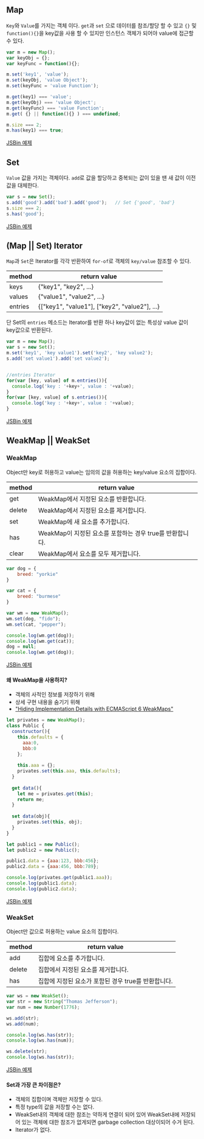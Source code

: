## Map

`Key`와 `Value`를 가지는 객체 이다. `get`과 `set` 으로 데이터를 참조/할당 할 수 있고 `{}` 및 `function(){}`을 key값을 사용 할 수 있지만 인스턴스 객체가 되어야 value에 접근할 수 있다.

```javascript
var m = new Map(); 
var keyObj = {};
var keyFunc = function(){};

m.set('key1', 'value');
m.set(keyObj, 'value Object');
m.set(keyFunc = 'value Function');

m.get(key1) === 'value';
m.get(keyObj) === 'value Object';
m.get(keyFunc) === 'value Function';
m.get( {} || function(){} ) === undefined;

m.size === 2;
m.has(key1) === true;
```
[JSBin 예제](http://jsbin.com/ronewamuko/edit?js,console)

## Set

`Value` 값을 가지는 객체이다. `add`로 값을 할당하고 중복되는 값이 있을 땐 새 값이 이전 값을 대체한다.

```javascript
var s = new Set();
s.add('good').add('bad').add('good');   // Set {'good', 'bad'}
s.size === 2;
s.has('good');
```
[JSBin 예제](http://jsbin.com/nahetelacu/edit?js,console)



## (Map || Set) Iterator

`Map`과 `Set`은 Iterator를 각각 반환하여 `for-of`로 객체의 `key/value` 참조할 수 있다.

|  method  |         return value        |
|----------|-----------------------------|
|   keys   | {"key1", "key2", ...} |
|  values  | {"value1", "value2", ...} |
|  entries | {["key1", "value1"], ["key2", "value2"], ...} |
단 Set의 `entries` 메소드는 Iterator를 반환 하나 key값이 없는 특성상 value 값이 key값으로 반환된다.

```javascript
var m = new Map();
var s = new Set();
m.set('key1', 'key value1').set('key2', 'key value2');
s.add('set value1').add('set value2');


//entries Iterator
for(var [key, value] of m.entries()){
  console.log('key : '+key+', value : '+value);
}
for(var [key, value] of s.entries()){
  console.log('key : '+key+', value : '+value);
}

```
[JSBin 예제](http://jsbin.com/wekaxaqipu/edit?js,console)


## WeakMap || WeakSet

### WeakMap

Object만 key로 허용하고 value는 임의의 값을 허용하는 key/value 요소의 집합이다.

|  method  |         return value        |
|----------|-----------------------------|
|   get    | WeakMap에서 지정된 요소를 반환합니다. |
|  delete  | WeakMap에서 지정된 요소를 제거합니다. |
|   set    | WeakMap에 새 요소를 추가합니다. |
|   has    | WeakMap이 지정된 요소를 포함하는 경우 true를 반환합니다. |
|  clear   | WeakMap에서 요소를 모두 제거합니다. |

```javascript
var dog = {
    breed: "yorkie"
}

var cat = {
    breed: "burmese"
}

var wm = new WeakMap();
wm.set(dog, "fido");
wm.set(cat, "pepper");

console.log(wm.get(dog));
console.log(wm.get(cat));
dog = null;
console.log(wm.get(dog));
```
[JSBin 예제](http://jsbin.com/getofajifi/edit?js,console)


#### 왜 WeakMap을 사용하지? 

- 객체의 사적인 정보를 저장하기 위해
- 상세 구현 내용을 숨기기 위해 
- ["Hiding Implementation Details with ECMAScript 6 WeakMaps"](http://fitzgeraldnick.com/weblog/53/)

```javascript
let privates = new WeakMap();
class Public {
  constructor(){
    this.defaults = {
      aaa:0,
      bbb:0
    };
    
    this.aaa = {};
    privates.set(this.aaa, this.defaults);
  }
  
  get data(){
    let me = privates.get(this);
    return me;
  }
  
  set data(obj){
    privates.set(this, obj);
  }
}

let public1 = new Public();
let public2 = new Public();

public1.data = {aaa:123, bbb:456};
public2.data = {aaa:456, bbb:789};

console.log(privates.get(public1.aaa));
console.log(public1.data);
console.log(public2.data);
```
[JSBin 예제](http://jsbin.com/gimatejile/edit?js,console)



### WeakSet

Object만 값으로 허용하는 value 요소의 집합이다.

|  method  |         return value        |
|----------|-----------------------------|
|   add    | 집합에 요소를 추가합니다. |
|  delete  | 집합에서 지정된 요소를 제거합니다. |
|    has   | 집합에 지정된 요소가 포함된 경우 true를 반환합니다. |

```javascript
var ws = new WeakSet();
var str = new String("Thomas Jefferson");
var num = new Number(1776);

ws.add(str);
ws.add(num);

console.log(ws.has(str));
console.log(ws.has(num));

ws.delete(str);
console.log(ws.has(str));
```
[JSBin 예제](http://jsbin.com/huvatahuhe/edit?js,console)


#### Set과 가장 큰 차이점은?
- 객체의 집합이며 객체만 저장할 수 있다. 
- 특정 type의 값을 저장할 수는 없다.
- WeakSet내의 객체에 대한 참조는 약하게 연결이 되어 있어 WeakSet내에 저장되어 있는 객체에 대한 참조가 없게되면 garbage collection 대상이되어 수거 된다.
- Iterator가 없다.

